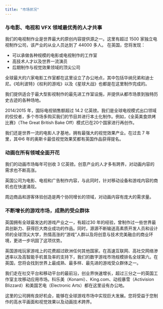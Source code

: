 ```yaml
---
title: "市场状况"
---
```


### 与电影、电视和 VFX 领域最优秀的人才共事

我们的电视制作业是世界最大的原创内容提供源之一。这里有超过 1500 家独立电视制作公司，该产业的从业人员达到了 44000 多人。
在英国，您将发现：

-	可以承做各种规模的电影或电视制作的工作室
-	高技术人才以及世界一流演员
-	后期制作与视觉效果领域的顶尖公司

全球最大的六家电影工作室都在这里设立了办公地点，其中包括华纳兄弟和迪士尼。《哈利波特》《权利的游戏》以及《星球大战》也都是在这里制作完成的。

我们提供适合于最大型影视制作的最先进工作室设施，并提供从都市场景到独特历史古迹的各种场地。

2014/2015 年，国际电视销售额超过 14.2 亿英镑。我们是全球电视模式出口领域的佼佼者，多个市场多购买我们的节目并进行本土化制作。例如，《全英美食烘烤比赛》（The Great British Bake Off）模式已在20个国家进行再创作。

我们还是世界一流的电影人才基地，拥有最强大的视觉效果产业。在过去 7 年里，其中6 年的奥斯卡最佳视觉效果奖都有英国作品获得提名。

### 动画在所有领域全面开花
我们的动画市场每年可创收 3 亿英镑。创意产业的人才多有跨界，对动画内容的需求也不断高涨。

英国公司为电影、电视和广告制作内容，与此同时，针对移动设备和游戏内容的商机也在快速涌现。

周边商品和游客体验创造是两个协同增长的领域，对动画内容有庞大的需求量。

### 不断增长的游戏市场，成熟的受众群体

英国拥有全球最发达的游戏产业之一，有超过30 年的经验，曾制作过一些世界最具创新力、获得巨大商业成功的作品。同时，源源不断输送高素质开发人员和设计师的全球顶尖大学，热情高涨的“游戏”人群以及将创意与技术完美融合的商业环境，更进一步巩固了这项优势。

英国游戏玩家游戏上的花费超过欧洲任何其他国家。在高速互联网、高社交网络渗透率以及高智能手机普及率的支持下，我们的数字游戏市场规模排名全球第六。在英国，您将会找到世界上最成熟、最多样、最先进的游戏受众群体之一。

我们走在社交平台和移动平台的最前沿，创业界快速增长，超过三分之一的英国工作室主攻移动应用市场。科乐美（Konami）、King.com、动视暴雪（Activision Blizzard）和美国艺电（Electronic Arts）都在这里设有办公地。

这里的公司拥有良好机会，能够在全球游戏市场中实现巨大发展。您将受益于您制作的高水平画面和视觉效果以及动画技术跨界。
